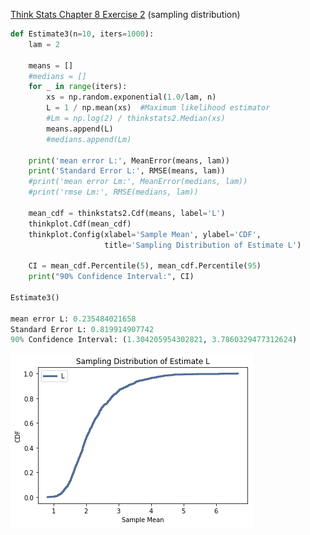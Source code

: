 [Think Stats Chapter 8 Exercise 2](http://greenteapress.com/thinkstats2/html/thinkstats2009.html#toc77) (sampling distribution)

>> 
```python
def Estimate3(n=10, iters=1000):
    lam = 2

    means = []
    #medians = []
    for _ in range(iters):
        xs = np.random.exponential(1.0/lam, n)
        L = 1 / np.mean(xs)  #Maximum likelihood estimator 
        #Lm = np.log(2) / thinkstats2.Median(xs)
        means.append(L)
        #medians.append(Lm)
        
    print('mean error L:', MeanError(means, lam))
    print('Standard Error L:', RMSE(means, lam))
    #print('mean error Lm:', MeanError(medians, lam))
    #print('rmse Lm:', RMSE(medians, lam))
    
    mean_cdf = thinkstats2.Cdf(means, label='L')
    thinkplot.Cdf(mean_cdf)
    thinkplot.Config(xlabel='Sample Mean', ylabel='CDF', 
                     title='Sampling Distribution of Estimate L')
    
    CI = mean_cdf.Percentile(5), mean_cdf.Percentile(95)
    print("90% Confidence Interval:", CI)
    
Estimate3() 

mean error L: 0.235484021658
Standard Error L: 0.819914907742
90% Confidence Interval: (1.304205954302821, 3.7860329477312624)
```
![sampling_distribution_L](https://github.com/jnlevine23/dsp/blob/master/img/sampling_distribution_L.png?raw=true)
